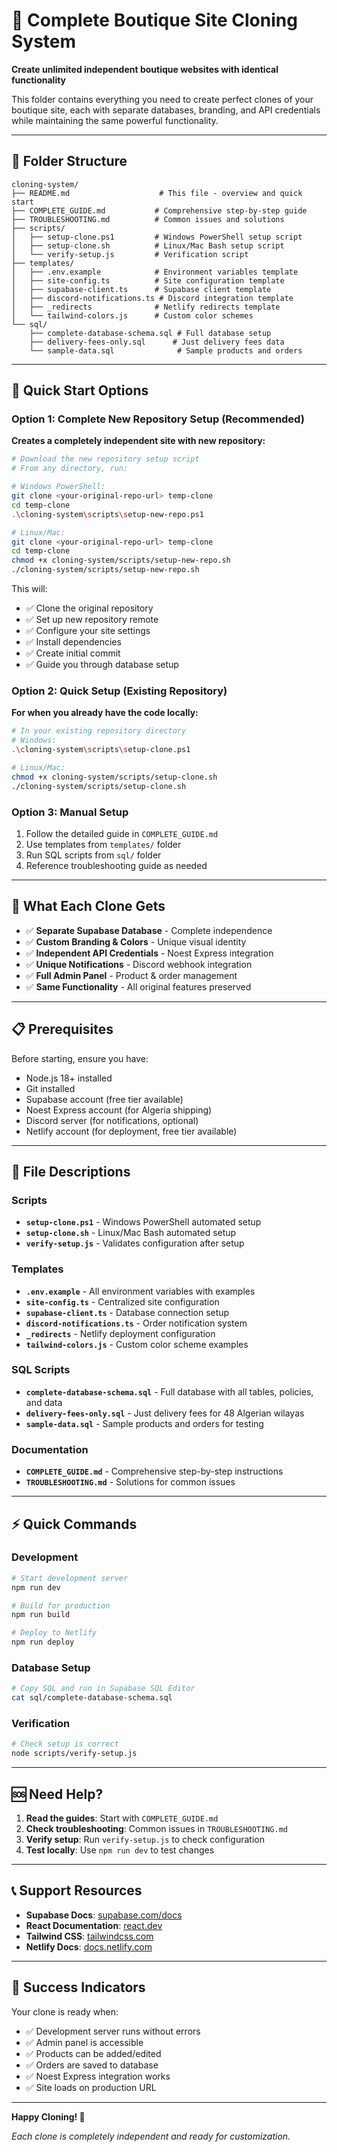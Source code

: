 # 🎯 Complete Boutique Site Cloning System

**Create unlimited independent boutique websites with identical functionality**

This folder contains everything you need to create perfect clones of your boutique site, each with separate databases, branding, and API credentials while maintaining the same powerful functionality.

---

## 📁 Folder Structure

```
cloning-system/
├── README.md                    # This file - overview and quick start
├── COMPLETE_GUIDE.md           # Comprehensive step-by-step guide
├── TROUBLESHOOTING.md          # Common issues and solutions
├── scripts/
│   ├── setup-clone.ps1         # Windows PowerShell setup script
│   ├── setup-clone.sh          # Linux/Mac Bash setup script
│   └── verify-setup.js         # Verification script
├── templates/
│   ├── .env.example            # Environment variables template
│   ├── site-config.ts          # Site configuration template
│   ├── supabase-client.ts      # Supabase client template
│   ├── discord-notifications.ts # Discord integration template
│   ├── _redirects              # Netlify redirects template
│   └── tailwind-colors.js      # Custom color schemes
└── sql/
    ├── complete-database-schema.sql # Full database setup
    ├── delivery-fees-only.sql      # Just delivery fees data
    └── sample-data.sql              # Sample products and orders
```

---

## 🚀 Quick Start Options

### Option 1: Complete New Repository Setup (Recommended)
**Creates a completely independent site with new repository:**

```bash
# Download the new repository setup script
# From any directory, run:

# Windows PowerShell:
git clone <your-original-repo-url> temp-clone
cd temp-clone
.\cloning-system\scripts\setup-new-repo.ps1

# Linux/Mac:
git clone <your-original-repo-url> temp-clone
cd temp-clone
chmod +x cloning-system/scripts/setup-new-repo.sh
./cloning-system/scripts/setup-new-repo.sh
```

This will:
- ✅ Clone the original repository
- ✅ Set up new repository remote
- ✅ Configure your site settings
- ✅ Install dependencies  
- ✅ Create initial commit
- ✅ Guide you through database setup

### Option 2: Quick Setup (Existing Repository)
**For when you already have the code locally:**

```bash
# In your existing repository directory
# Windows:
.\cloning-system\scripts\setup-clone.ps1

# Linux/Mac:
chmod +x cloning-system/scripts/setup-clone.sh
./cloning-system/scripts/setup-clone.sh
```

### Option 3: Manual Setup
1. Follow the detailed guide in `COMPLETE_GUIDE.md`
2. Use templates from `templates/` folder
3. Run SQL scripts from `sql/` folder
4. Reference troubleshooting guide as needed

---

## 🎯 What Each Clone Gets

- ✅ **Separate Supabase Database** - Complete independence
- ✅ **Custom Branding & Colors** - Unique visual identity
- ✅ **Independent API Credentials** - Noest Express integration
- ✅ **Unique Notifications** - Discord webhook integration
- ✅ **Full Admin Panel** - Product & order management
- ✅ **Same Functionality** - All original features preserved

---

## 📋 Prerequisites

Before starting, ensure you have:
- Node.js 18+ installed
- Git installed
- Supabase account (free tier available)
- Noest Express account (for Algeria shipping)
- Discord server (for notifications, optional)
- Netlify account (for deployment, free tier available)

---

## 🔧 File Descriptions

### Scripts
- **`setup-clone.ps1`** - Windows PowerShell automated setup
- **`setup-clone.sh`** - Linux/Mac Bash automated setup  
- **`verify-setup.js`** - Validates configuration after setup

### Templates
- **`.env.example`** - All environment variables with examples
- **`site-config.ts`** - Centralized site configuration
- **`supabase-client.ts`** - Database connection setup
- **`discord-notifications.ts`** - Order notification system
- **`_redirects`** - Netlify deployment configuration
- **`tailwind-colors.js`** - Custom color scheme examples

### SQL Scripts
- **`complete-database-schema.sql`** - Full database with all tables, policies, and data
- **`delivery-fees-only.sql`** - Just delivery fees for 48 Algerian wilayas
- **`sample-data.sql`** - Sample products and orders for testing

### Documentation
- **`COMPLETE_GUIDE.md`** - Comprehensive step-by-step instructions
- **`TROUBLESHOOTING.md`** - Solutions for common issues

---

## ⚡ Quick Commands

### Development
```bash
# Start development server
npm run dev

# Build for production
npm run build

# Deploy to Netlify
npm run deploy
```

### Database Setup
```bash
# Copy SQL and run in Supabase SQL Editor
cat sql/complete-database-schema.sql
```

### Verification
```bash
# Check setup is correct
node scripts/verify-setup.js
```

---

## 🆘 Need Help?

1. **Read the guides**: Start with `COMPLETE_GUIDE.md`
2. **Check troubleshooting**: Common issues in `TROUBLESHOOTING.md`
3. **Verify setup**: Run `verify-setup.js` to check configuration
4. **Test locally**: Use `npm run dev` to test changes

---

## 📞 Support Resources

- **Supabase Docs**: [supabase.com/docs](https://supabase.com/docs)
- **React Documentation**: [react.dev](https://react.dev)
- **Tailwind CSS**: [tailwindcss.com](https://tailwindcss.com)
- **Netlify Docs**: [docs.netlify.com](https://docs.netlify.com)

---

## 🎉 Success Indicators

Your clone is ready when:
- ✅ Development server runs without errors
- ✅ Admin panel is accessible
- ✅ Products can be added/edited
- ✅ Orders are saved to database
- ✅ Noest Express integration works
- ✅ Site loads on production URL

---

**Happy Cloning! 🚀**

*Each clone is completely independent and ready for customization.*
